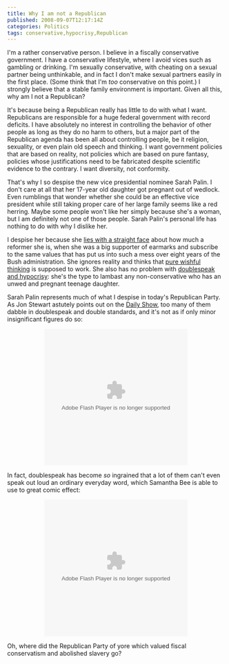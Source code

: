 ```yaml
---
title: Why I am not a Republican
published: 2008-09-07T12:17:14Z
categories: Politics
tags: conservative,hypocrisy,Republican
---
```


I'm a rather conservative person.  I believe in a fiscally conservative government.  I have a conservative lifestyle, where I avoid vices such as gambling or drinking.  I'm sexually conservative, with cheating on a sexual partner being unthinkable, and in fact I don't make sexual partners easily in the first place.  (Some think that I'm <em>too</em> conservative on this point.)  I strongly believe that a stable family environment is important.  Given all this, why am I not a Republican?

<!--more-->

It's because being a Republican really has little to do with what I want.  Republicans are responsible for a huge federal government with record deficits.  I have absolutely no interest in controlling the behavior of other people as long as they do no harm to others, but a major part of the Republican agenda has been all about controlling people, be it religion, sexuality, or even plain old speech and thinking.  I want government policies that are based on reality, not policies which are based on pure fantasy, policies whose justifications need to be fabricated despite scientific evidence to the contrary.  I want diversity, not conformity.

That's why I so despise the new vice presidential nominee Sarah Palin.  I don't care at all that her 17-year old daughter got pregnant out of wedlock.  Even rumblings that wonder whether she could be an effective vice president while still taking proper care of her large family seems like a red herring.  Maybe some people won't like her simply because she's a woman, but I am definitely not one of those people.  Sarah Palin's personal life has nothing to do with why I dislike her.

I despise her because she <a href="http://seattletimes.nwsource.com/html/nationworld/2008154532_webpalin02m.html">lies with a straight face</a> about how much a reformer she is, when she was a big supporter of earmarks and subscribe to the same values that has put us into such a mess over eight years of the Bush administration.  She ignores reality and thinks that <a href="http://wrongintheirmindtanks.blogspot.com/2008/09/who-hell-is-this-woman.html">pure wishful thinking</a> is supposed to work.  She also has no problem with <a href="http://www.feministing.com/archives/010762.html">doublespeak and hypocrisy</a>: she's the type to lambast any non-conservative who has an unwed and pregnant teenage daughter.

Sarah Palin represents much of what I despise in today's Republican Party.  As Jon Stewart astutely points out on the <a href="http://www.thedailyshow.com/">Daily Show</a>, too many of them dabble in doublespeak and double standards, and it's not as if only minor insignificant figures do so:

<div style="text-align:center;">
<embed FlashVars='videoId=184086' src='http://www.comedycentral.com/sitewide/video_player/view/default/swf.jhtml' quality='high' bgcolor='#cccccc' width='332' height='316' name='comedy_central_player' align='middle' allowScriptAccess='always' allownetworking='external' type='application/x-shockwave-flash' pluginspage='http://www.macromedia.com/go/getflashplayer'></embed>
</div>

In fact, doublespeak has become <em>so</em> ingrained that a lot of them can't even speak out loud an ordinary everyday word, which Samantha Bee is able to use to great comic effect:

<div style="text-align:center;">
<embed FlashVars='videoId=184097' src='http://www.comedycentral.com/sitewide/video_player/view/default/swf.jhtml' quality='high' bgcolor='#cccccc' width='332' height='316' name='comedy_central_player' align='middle' allowScriptAccess='always' allownetworking='external' type='application/x-shockwave-flash' pluginspage='http://www.macromedia.com/go/getflashplayer'></embed>
</div>

Oh, where did the Republican Party of yore which valued fiscal conservatism and abolished slavery go?


